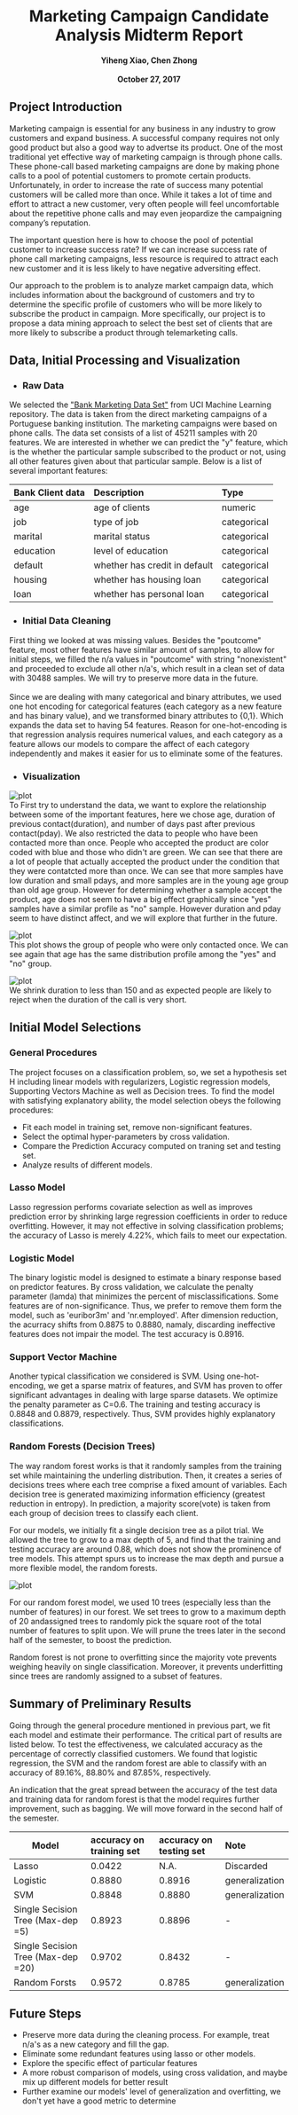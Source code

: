 <h1 align="center">
Marketing Campaign Candidate Analysis Midterm Report 
</h1>
<h4 align="center">
Yiheng Xiao, Chen Zhong <br><br>
October 27, 2017
</h4>

## Project Introduction
Marketing campaign is essential for any business in any industry to grow customers and expand business. A successful company requires not only good product but also a good way to advertse its product. One of the most traditional yet effective way of marketing campaign is through phone calls. These phone-call based marketing campaigns are done by making phone calls to a pool of potential customers to promote certain products. Unfortunately, in order to increase the rate of success many potential customers will be called more than once. While it takes a lot of time and effort to attract a new customer, very often people will feel uncomfortable about the repetitive phone calls and may even jeopardize the campaigning company’s reputation.

The important question here is how to choose the pool of potential customer to increase success rate? If we can increase 
success rate of phone call marketing campaigns, less resource is required to attract each new customer and it is less likely 
to have negative adversiting effect.

Our approach to the problem is to analyze market campaign data, which includes information about the background of customers and try to 
determine the specific profile of customers who will be more likely to subscribe the product in campaign. More specifically, our project is to propose a data mining approach to select the best set of clients that are more likely to subscribe a product through telemarketing calls. 

## Data, Initial Processing and Visualization
* ### Raw Data
We selected the ["Bank Marketing Data Set"](http://archive.ics.uci.edu/ml/datasets/Bank+Marketing) from UCI Machine Learning repository. The data is taken from the direct marketing campaigns of a Portuguese banking institution. The marketing campaigns were based on phone calls. The data set consists of a list of 45211 samples with 20 features. We are interested in whether we can predict the "y" feature, which is the whether the particular sample subscribed to the product or not, using all other features given about that particular sample. Below is a list of several important features:

| Bank Client data   | Description      |Type|
|--------------------|:-----------------|:-----------------|
| age | age of clients  |numeric|
| job | type of job  |categorical|
| marital | marital status |categorical|
| education | level of education| categorical |
| default | whether has credit in default| categorical |
| housing | whether has housing loan| categorical |
| loan | whether has personal loan| categorical |


* ### Initial Data Cleaning
First thing we looked at was missing values. Besides the "poutcome" feature, most other features have similar amount of samples, to allow for initial steps, we filled the n/a values in "poutcome" with string "nonexistent" and proceeded to exclude all other n/a's, which result in a clean set of data with 30488 samples. We will try to preserve more data in the future. <br><br>
Since we are dealing with many categorical and binary attributes, we used one hot encoding for categorical features (each category as a new feature and has binary value), and we transformed binary attributes to {0,1}. Which expands the data set to having 54 features. Reason for one-hot-encoding is that regression analysis requires numerical values, and each category as a feature allows our models to compare the affect of each category independently and makes it easier for us to eliminate some of the features.

* ### Visualization
![plot](https://github.com/Johnzhong1468/MarketingCampaign/blob/master/3d_age_dur_pd.PNG)<br>
To First try to understand the data, we want to explore the relationship between some of the important features, here we chose age, duration of previous contact(duration), and number of days past after previous contact(pday). We also restricted the data to people who have been contacted more than once. People who accepted the product are color coded with blue and those who didn't are green. We can see that there are a lot of people that actually accepted the product under the condition that they were contatcted more than once. We can see that more samples have low duration and small pdays, and more samples are in the young age group than old age group. However for determining whether a sample accept the product, age does not seem to have a big effect graphically since "yes" samples have a similar profile as "no" sample. However duration and pday seem to have distinct affect, and we will explore that further in the future.

![plot](https://github.com/Johnzhong1468/MarketingCampaign/blob/master/age_dur_scatter.PNG)<br>
This plot shows the group of people who were only contacted once. We can see again that age has the same distribution profile among the "yes" and "no" group.

![plot](https://github.com/Johnzhong1468/MarketingCampaign/blob/master/age_dur_scat_shrt.PNG)<br>
We shrink duration to less than 150 and as expected people are likely to reject when the duration of the call is very short.

## Initial Model Selections
### General Procedures
The project focuses on a classification problem, so, we set a hypothesis set H including linear models with regularizers, Logistic regression models, Supporting Vectors Machine as well as Decision trees. To find the model with satisfying explanatory ability, the model selection obeys the following procedures:
* Fit each model in training set, remove non-significant features.
* Select the optimal hyper-parameters by cross validation.
* Compare the Prediction Accuracy computed on traning set and testing set.
* Analyze results of different models.

### Lasso Model
Lasso regression performs covariate selection as well as improves prediction error by shrinking large regression coefficients in order to reduce overfitting. However, it may not effective in solving classification problems; the accuracy of Lasso is merely 4.22%, which fails to meet our expectation.

### Logistic Model
The binary logistic model is designed to estimate a binary response based on predictor features. By cross validation, we calculate the penalty parameter (lamda) that minimizes the percent of misclassifications. Some features are of non-significance. Thus, we prefer to remove them form the model, such as 'euribor3m' and 'nr.employed'. After dimension reduction, the acurracy shifts from 0.8875 to 0.8880, namaly, discarding ineffective features does not impair the model. The test accuracy is 0.8916.

### Support Vector Machine
Another typical classification we considered is SVM. Using one-hot-encoding, we get a sparse matrix of features, and SVM  has proven to offer significant advantages in dealing with large sparse datasets. We optimize the penalty parameter as C=0.6. The training and testing accuracy is 0.8848 and 0.8879, respectively. Thus, SVM provides highly explanatory classifications.

### Random Forests (Decision Trees)
The way random forest works is that it randomly samples from the training set while maintaining the underling distribution. Then, it creates a series of decisions trees where each tree comprise a fixed amount of variables. Each decision tree is generated maximizing information efficiency (greatest reduction in entropy). In prediction, a majority score(vote) is taken from each group of decision trees to classify each client.

For our models, we initially fit a single decision tree as a pilot trial. We allowed the tree to grow to a max depth of 5, and find that the training and testing accuracy are around 0.88, which does not show the prominence of tree models. This attempt spurs us to increase the max depth and pursue a more flexible model, the random forests.

![plot](https://github.com/Johnzhong1468/MarketingCampaign/blob/master/tree.png)<br>

For our random forest model, we used 10 trees (especially less than the number of features) in our forest. We set trees to grow to a maximum depth of 20 andassigned trees to randomly pick the square root of the total number of features to split upon. We will prune the trees later in the second half of the semester, to boost the prediction. 

Random forest is not prone to overfitting since the majority vote prevents weighing heavily on single classification. Moreover, it prevents underfitting since trees are randomly assigned to a subset of features.

## Summary of Preliminary Results
Going through the general procedure mentioned in previous part, we fit each model and estimate their performance. The critical part of results are listed below. To test the effectiveness, we calculated accuracy as the percentage of correctly classified customers. We found that logistic regression, the SVM and the random forest are able to classify with an accuracy of 89.16%, 88.80% and 87.85%, respectively. 

An indication that the great spread between the accuracy of the test data and training data for random forest is that the model requires further improvement, such as bagging. We will move forward in the second half of the semester.


| Model   | accuracy on training set    | accuracy on testing set |Note|
|--------------------|:-----------------|:-----------------|:-----------------|
| Lasso | 0.0422 |N.A. | Discarded|
| Logistic | 0.8880 | 0.8916| generalization|
| SVM | 0.8848 | 0.8880|generalization|
| Single Secision Tree (Max-dep =5) |0.8923 |0.8896|-|
| Single Secision Tree (Max-dep =20) |0.9702 |0.8432|-|
| Random Forsts | 0.9572 | 0.8785|generalization|

## Future Steps
* Preserve more data during the cleaning process. For example, treat n/a's as a new category and fill the gap.
* Eliminate some redundant features using lasso or other models.
* Explore the specific effect of particular features
* A more robust comparison of models, using cross validation, and maybe mix up different models for better result
* Further examine our models' level of generalization and overfitting, we don't yet have a good metric to determine

> #### 
